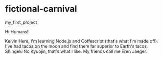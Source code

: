 # fictional-carnival
my_first_project

Hi Humans!

Kelvin Here, I'm learning Node.js and Coffescript (that's what I'm made of!).
I've had tacos on the moon and find them far superior to Earth's tacos.
Shingeki No Kyuojin, that's what I like.
My friends call me Eren Jaeger.
